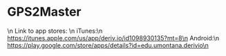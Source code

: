 # GPS2Master
\n
Link to app stores: \n
iTunes:\n
https://itunes.apple.com/us/app/deriv.io/id1098930135?mt=8\n
Android:\n
https://play.google.com/store/apps/details?id=edu.umontana.derivio\n
